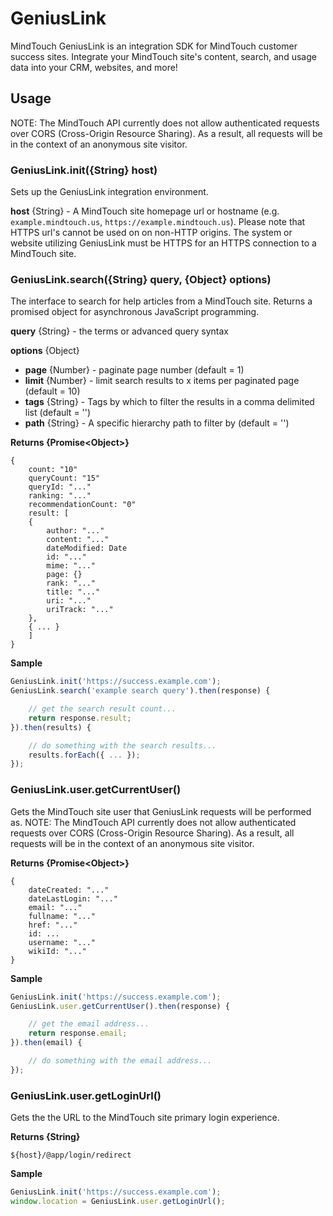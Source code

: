 # GeniusLink
MindTouch GeniusLink is an integration SDK for MindTouch customer success sites. Integrate your MindTouch site's content, search, and usage data into your CRM, websites, and more!

## Usage

NOTE: The MindTouch API currently does not allow authenticated requests over CORS (Cross-Origin Resource Sharing). As a result, all requests will be in the context of an anonymous site visitor.

### GeniusLink.init({String} host)
Sets up the GeniusLink integration environment.

**host** {String} - A MindTouch site homepage url or hostname (e.g. `example.mindtouch.us`, `https://example.mindtouch.us`). Please note that HTTPS url's cannot be used on on non-HTTP origins. The system or website utilizing GeniusLink must be HTTPS for an HTTPS connection to a MindTouch site.

### GeniusLink.search({String} query, {Object} options)
The interface to search for help articles from a MindTouch site. Returns a promised object for asynchronous JavaScript programming.

**query** {String} - the terms or advanced query syntax

**options** {Object}
* **page** {Number} - paginate page number (default = 1)
* **limit** {Number} - limit search results to x items per paginated page (default = 10)
* **tags** {String} - Tags by which to filter the results in a comma delimited list (default = '')
* **path** {String} - A specific hierarchy path to filter by (default = '')

**Returns {Promise\<Object\>}**
```
{
    count: "10"
    queryCount: "15"
    queryId: "..."
    ranking: "..."
    recommendationCount: "0"
    result: [
    {
        author: "..."
        content: "..."
        dateModified: Date
        id: "..."
        mime: "..."
        page: {}
        rank: "..."
        title: "..."
        uri: "..."
        uriTrack: "..."
    },
    { ... }
    ]
}
```

**Sample**
```javascript
GeniusLink.init('https://success.example.com');
GeniusLink.search('example search query').then(response) {

    // get the search result count...
    return response.result;
}).then(results) {

    // do something with the search results...
    results.forEach({ ... });
});
```

### GeniusLink.user.getCurrentUser()
Gets the MindTouch site user that GeniusLink requests will be performed as. NOTE: The MindTouch API currently does not allow authenticated requests over CORS (Cross-Origin Resource Sharing). As a result, all requests will be in the context of an anonymous site visitor.

**Returns {Promise\<Object\>}**
```
{
    dateCreated: "..."
    dateLastLogin: "..."
    email: "..."
    fullname: "..."
    href: "..."
    id: ...
    username: "..."
    wikiId: "..."
}
```

**Sample**
```javascript
GeniusLink.init('https://success.example.com');
GeniusLink.user.getCurrentUser().then(response) {

    // get the email address...
    return response.email;
}).then(email) {

    // do something with the email address...
});
```

### GeniusLink.user.getLoginUrl()
Gets the the URL to the MindTouch site primary login experience.

**Returns {String}**
```
${host}/@app/login/redirect
```

**Sample**
```javascript
GeniusLink.init('https://success.example.com');
window.location = GeniusLink.user.getLoginUrl();
```

